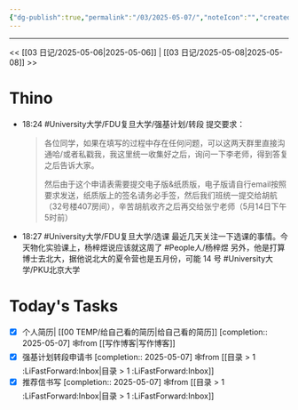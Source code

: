 ```yaml
---
{"dg-publish":true,"permalink":"/03/2025-05-07/","noteIcon":"","created":"2025-01-31T00:35","updated":"2025-07-01T13:38"}
---
```



---
<< [[03 日记/2025-05-06\|2025-05-06]]  |  [[03 日记/2025-05-08\|2025-05-08]]  >>

# Thino
- 18:24 
    #University大学/FDU复旦大学/强基计划/转段 
    提交要求：
    > 各位同学，如果在填写的过程中存在任何问题，可以这两天群里直接沟通哈/或者私戳我，我这里统一收集好之后，询问一下李老师，得到答复之后告诉大家。
    > 
    > 然后由于这个申请表需要提交电子版&纸质版，电子版请自行email按照要求发送，纸质版上的签名请务必手签，然后我们班统一提交给胡航（32号楼407房间），辛苦胡航收齐之后再交给张宁老师（5月14日下午5时前） 
- 18:27 
    #University大学/FDU复旦大学/选课
    最近几天关注一下选课的事情。今天物化实验课上，杨梓煜说应该就这周了
    #People人/杨梓煜
    另外，他是打算博士去北大，据他说北大的夏令营也是五月份，可能 14 号
    #University大学/PKU北京大学  
# Today's Tasks

- [x] 个人简历| [[00 TEMP/给自己看的简历\|给自己看的简历]]  [completion:: 2025-05-07] 🕸️from [[写作博客\|写作博客]]
- [x] 强基计划转段申请书  [completion:: 2025-05-07] 🕸️from [[目录 > 1 :LiFastForward:Inbox\|目录 > 1 :LiFastForward:Inbox]]
- [x] 推荐信书写  [completion:: 2025-05-07] 🕸️from [[目录 > 1 :LiFastForward:Inbox\|目录 > 1 :LiFastForward:Inbox]]
